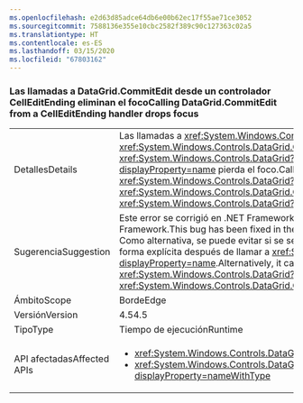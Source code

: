 ```yaml
---
ms.openlocfilehash: e2d63d85adce64db6e00b62ec17f55ae71ce3052
ms.sourcegitcommit: 7588136e355e10cbc2582f389c90c127363c02a5
ms.translationtype: HT
ms.contentlocale: es-ES
ms.lasthandoff: 03/15/2020
ms.locfileid: "67803162"
---
```

### <a name="calling-datagridcommitedit-from-a-celleditending-handler-drops-focus"></a><span data-ttu-id="b82a2-101">Las llamadas a DataGrid.CommitEdit desde un controlador CellEditEnding eliminan el foco</span><span class="sxs-lookup"><span data-stu-id="b82a2-101">Calling DataGrid.CommitEdit from a CellEditEnding handler drops focus</span></span>

|   |   |
|---|---|
|<span data-ttu-id="b82a2-102">Detalles</span><span class="sxs-lookup"><span data-stu-id="b82a2-102">Details</span></span>|<span data-ttu-id="b82a2-103">Las llamadas a <xref:System.Windows.Controls.DataGrid.CommitEdit> desde uno de los controladores de eventos <xref:System.Windows.Controls.DataGrid.CellEditEnding?displayProperty=name> de <xref:System.Windows.Controls.DataGrid?displayProperty=name> provoca que <xref:System.Windows.Controls.DataGrid?displayProperty=name> pierda el foco.</span><span class="sxs-lookup"><span data-stu-id="b82a2-103">Calling <xref:System.Windows.Controls.DataGrid.CommitEdit> from one of the <xref:System.Windows.Controls.DataGrid?displayProperty=name>'s <xref:System.Windows.Controls.DataGrid.CellEditEnding?displayProperty=name> event handlers causes the <xref:System.Windows.Controls.DataGrid?displayProperty=name> to lose focus.</span></span>|
|<span data-ttu-id="b82a2-104">Sugerencia</span><span class="sxs-lookup"><span data-stu-id="b82a2-104">Suggestion</span></span>|<span data-ttu-id="b82a2-105">Este error se corrigió en .NET Framework 4.5.2, por lo que se puede evitar actualizando a una versión posterior de .NET Framework.</span><span class="sxs-lookup"><span data-stu-id="b82a2-105">This bug has been fixed in the .NET Framework 4.5.2, so it can be avoided by upgrading the .NET Framework.</span></span> <span data-ttu-id="b82a2-106">Como alternativa, se puede evitar si se selecciona <xref:System.Windows.Controls.DataGrid?displayProperty=name> de forma explícita después de llamar a <xref:System.Windows.Controls.DataGrid.CommitEdit?displayProperty=name>.</span><span class="sxs-lookup"><span data-stu-id="b82a2-106">Alternatively, it can be avoided by explicitly re-selecting the <xref:System.Windows.Controls.DataGrid?displayProperty=name> after calling <xref:System.Windows.Controls.DataGrid.CommitEdit?displayProperty=name>.</span></span>|
|<span data-ttu-id="b82a2-107">Ámbito</span><span class="sxs-lookup"><span data-stu-id="b82a2-107">Scope</span></span>|<span data-ttu-id="b82a2-108">Borde</span><span class="sxs-lookup"><span data-stu-id="b82a2-108">Edge</span></span>|
|<span data-ttu-id="b82a2-109">Versión</span><span class="sxs-lookup"><span data-stu-id="b82a2-109">Version</span></span>|<span data-ttu-id="b82a2-110">4.5</span><span class="sxs-lookup"><span data-stu-id="b82a2-110">4.5</span></span>|
|<span data-ttu-id="b82a2-111">Tipo</span><span class="sxs-lookup"><span data-stu-id="b82a2-111">Type</span></span>|<span data-ttu-id="b82a2-112">Tiempo de ejecución</span><span class="sxs-lookup"><span data-stu-id="b82a2-112">Runtime</span></span>|
|<span data-ttu-id="b82a2-113">API afectadas</span><span class="sxs-lookup"><span data-stu-id="b82a2-113">Affected APIs</span></span>|<ul><li><xref:System.Windows.Controls.DataGrid.CommitEdit?displayProperty=nameWithType></li><li><xref:System.Windows.Controls.DataGrid.CommitEdit(System.Windows.Controls.DataGridEditingUnit,System.Boolean)?displayProperty=nameWithType></li></ul>|
